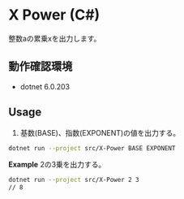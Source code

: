 # X Power (C#)
整数aの累乗xを出力します。

## 動作確認環境
* dotnet 6.0.203

## Usage
1. 基数(BASE)、指数(EXPONENT)の値を出力する。
```bash
dotnet run --project src/X-Power BASE EXPONENT
```

**Example**
2の3乗を出力する。
```bash
dotnet run --project src/X-Power 2 3
// 8
```